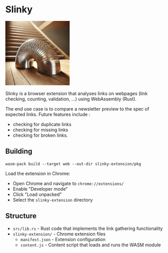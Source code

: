 # Slinky

<img src="slinky.webp" alt="Slinky logo generated by Dall-E" width="200"/>


Slinky is a browser extension that analyses links on webpages (link checking, counting, validation, ...) using WebAssembly (Rust).

The end use case is to compare a newsletter preview to the spec of expected links. Future features include :
- checking for duplicate links
- checking for missing links
- checking for broken links.


## Building
```
wasm-pack build --target web --out-dir slinky-extension/pkg
```

Load the extension in Chrome:
   - Open Chrome and navigate to `chrome://extensions/`
   - Enable "Developer mode"
   - Click "Load unpacked"
   - Select the `slinky-extension` directory

## Structure

- `src/lib.rs` - Rust code that implements the link gathering functionality
- `slinky-extension/` - Chrome extension files
  - `manifest.json` - Extension configuration
  - `content.js` - Content script that loads and runs the WASM module
